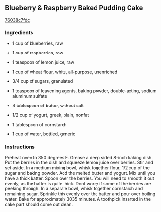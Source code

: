 ## Blueberry & Raspberry Baked Pudding Cake

[76038c7fdc](http://tastykitchen.com/recipes/desserts/blueberry-raspberry-baked-pudding-cake/)

### Ingredients

 - 1 cup of blueberries, raw

 - 1 cup of raspberries, raw

 - 1 teaspoon of lemon juice, raw

 - 1 cup of wheat flour, white, all-purpose, unenriched

 - 3/4 cup of sugars, granulated

 - 1 teaspoon of leavening agents, baking powder, double-acting, sodium aluminum sulfate

 - 4 tablespoon of butter, without salt

 - 1/2 cup of yogurt, greek, plain, nonfat

 - 1 tablespoon of cornstarch

 - 1 cup of water, bottled, generic

### Instructions

Preheat oven to 350 degrees F. Grease a deep sided 8-inch baking dish. Put the berries in the dish and squeeze lemon juice over berries. Stir and set aside. In a medium mixing bowl, whisk together flour, 1/2 cup of the sugar and baking powder. Add the melted butter and yogurt. Mix until you have a thick batter. Spoon over the berries. You will need to smooth it out evenly, as the batter is quite thick. Dont worry if some of the berries are peeking through. In a separate bowl, whisk together cornstarch and remaining sugar. Sprinkle this evenly over the batter and pour over boiling water. Bake for approximately 3035 minutes. A toothpick inserted in the cake part should come out clean.